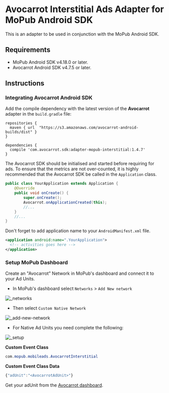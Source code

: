 # Avocarrot Interstitial Ads Adapter for MoPub Android SDK

This is an adapter to be used in conjunction with the MoPub Android SDK.

## Requirements

* MoPub Android SDK v4.18.0 or later.
* Avocarrot Android SDK v4.7.5 or later.

## Instructions

### Integrating Avocarrot Android SDK

Add the compile dependency with the latest version of the **Avocarrot** adapter in the `build.gradle` file:

```
repositories {
  maven { url  "https://s3.amazonaws.com/avocarrot-android-builds/dist" }
}

dependencies {
  compile 'com.avocarrot.sdk:adapter-mopub-interstitial:1.4.7'
}
```

The Avocarrot SDK should be initialised and started before requiring for ads. To ensure that the metrics are not over-counted, it is highly recommended
that the Avocarrot SDK be called in the `Application` class.

```java
public class YourApplication extends Application {
    @Override
    public void onCreate() {
        super.onCreate();
        Avocarrot.onApplicationCreated(this);
        //...
    }
    //...
}
```

Don't forget to add application name to your `AndroidManifest.xml` file.

```xml
<application android:name=".YourApplication">
  <!-- activities goes here -->
</application>
```

### Setup MoPub Dashboard

Create an "Avocarrot" Network in MoPub's dashboard and connect it to your Ad Units.

* In MoPub's dashboard select `Networks` > `Add New network`

![_networks](https://cloud.githubusercontent.com/assets/6909699/24693099/a11c06b4-19e4-11e7-8a26-c5b3ba104b6c.png)

* Then select `Custom Native Network`

![_add-new-network](https://cloud.githubusercontent.com/assets/6909699/24693100/a1398f04-19e4-11e7-92a7-a46f3d729aa7.png)

* For Native Ad Units you need complete the following:
  
![_setup](https://cloud.githubusercontent.com/assets/6909699/24693101/a14a981c-19e4-11e7-9559-06d2e54ff5b6.png)

**Custom Event Class**

```java
com.mopub.mobileads.AvocarrotInterstitial
```

**Custom Event Class Data**

```javascript
{"adUnit":"<AvocarrotAdUnit>"}
```

Get your adUnit from the [Avocarrot dashboard](https://login.avocarrot.com/login).
